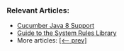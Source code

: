 ### Relevant Articles:
- [Cucumber Java 8 Support](http://www.baeldung.com/cucumber-java-8-support)
- [Guide to the System Rules Library](https://www.baeldung.com/java-system-rules-junit)
- More articles: [[<-- prev]](../testing-libraries-2)